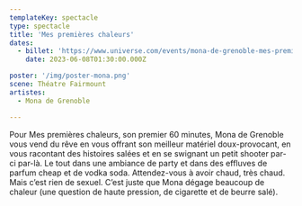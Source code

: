 ```yaml
---
templateKey: spectacle
type: spectacle
title: 'Mes premières chaleurs'
dates: 
  - billet: 'https://www.universe.com/events/mona-de-grenoble-mes-premires-chaleurs-tickets-YWC2BM'
    date: 2023-06-08T01:30:00.000Z

poster: '/img/poster-mona.png'
scene: Théatre Fairmount
artistes:
  - Mona de Grenoble

---
```

Pour Mes premières chaleurs, son premier 60 minutes, Mona de Grenoble vous vend du rêve en vous offrant son meilleur matériel doux-provocant, en vous racontant des histoires salées et en se swignant un petit shooter par-ci par-là. Le tout dans une ambiance de party et dans des effluves de parfum cheap et de vodka soda. Attendez-vous à avoir chaud, très chaud. Mais c’est rien de sexuel. C’est juste que Mona dégage beaucoup de chaleur (une question de haute pression, de cigarette et de beurre salé).
